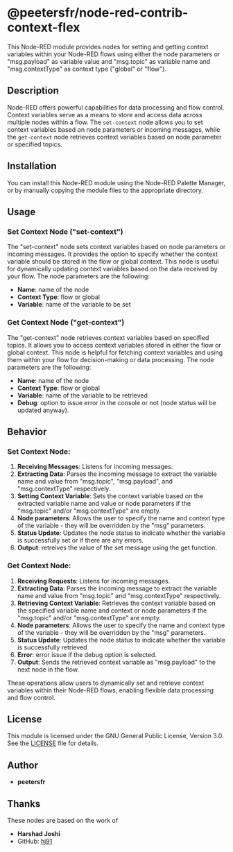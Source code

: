 # @peetersfr/node-red-contrib-context-flex

This Node-RED module provides nodes for setting and getting context variables within your Node-RED flows using either the node parameters or "msg.payload" as variable value and "msg.topic" as variable name and "msg.contextType" as context type ("global" or "flow").

## Description

Node-RED offers powerful capabilities for data processing and flow control. Context variables serve as a means to store and access data across multiple nodes within a flow. The `set-context` node allows you to set context variables based on node parameters or incoming messages, while the `get-context` node retrieves context variables based on node parameter or specified topics.

## Installation

You can install this Node-RED module using the Node-RED Palette Manager, or by manually copying the module files to the appropriate directory.

## Usage

### Set Context Node ("set-context")

The "set-context" node sets context variables based on node parameters or incoming messages. It provides the option to specify whether the context variable should be stored in the flow or global context. This node is useful for dynamically updating context variables based on the data received by your flow.
The node parameters are the following:
- **Name**: name of the node
- **Context Type**: flow or global
- **Variable**: name of the variable to be set

### Get Context Node ("get-context")

The "get-context" node retrieves context variables based on specified topics. It allows you to access context variables stored in either the flow or global context. This node is helpful for fetching context variables and using them within your flow for decision-making or data processing.
The node parameters are the following:
- **Name**: name of the node
- **Context Type**: flow or global
- **Variable**: name of the variable to be retrieved
- **Debug**: option to issue error in the console or not (node status will be updated anyway).

## Behavior

### Set Context Node:

1. **Receiving Messages**: Listens for incoming messages.
2. **Extracting Data**: Parses the incoming message to extract the variable name and value from "msg.topic",  "msg.payload", and "msg.contextType" respectively.
3. **Setting Context Variable**: Sets the context variable based on the extracted variable name and value or node parameters if the "msg.topic" and/or "msg.contextType" are empty.
4. **Node parameters**: Allows the user to specify the name and context type of the variable - they will be overridden by the "msg" parameters.
5. **Status Update**: Updates the node status to indicate whether the variable is successfully set or if there are any errors.
6. **Output**: retreives the value of the set message using the get function.

### Get Context Node:

1. **Receiving Requests**: Listens for incoming messages.
2. **Extracting Data**: Parses the incoming message to extract the variable name and value from "msg.topic" and "msg.contextType" respectively.
3. **Retrieving Context Variable**: Retrieves the context variable based on the specified variable name and context or node parameters if the "msg.topic" and/or "msg.contextType" are empty.
4. **Node parameters**: Allows the user to specify the name and context type of the variable - they will be overridden by the "msg" parameters.
5. **Status Update**: Updates the node status to indicate whether the variable is successfully retrieved
6. **Error**: error issue if the debug option is selected.
4. **Output**: Sends the retrieved context variable as "msg.payload" to the next node in the flow.

These operations allow users to dynamically set and retrieve context variables within their Node-RED flows, enabling flexible data processing and flow control.

## License

This module is licensed under the GNU General Public License, Version 3.0. See the [LICENSE](LICENSE) file for details.

## Author

- **peetersfr**

## Thanks

These nodes are based on the work of 

- **Harshad Joshi**
- GitHub: [hj91](https://github.com/hj91)
